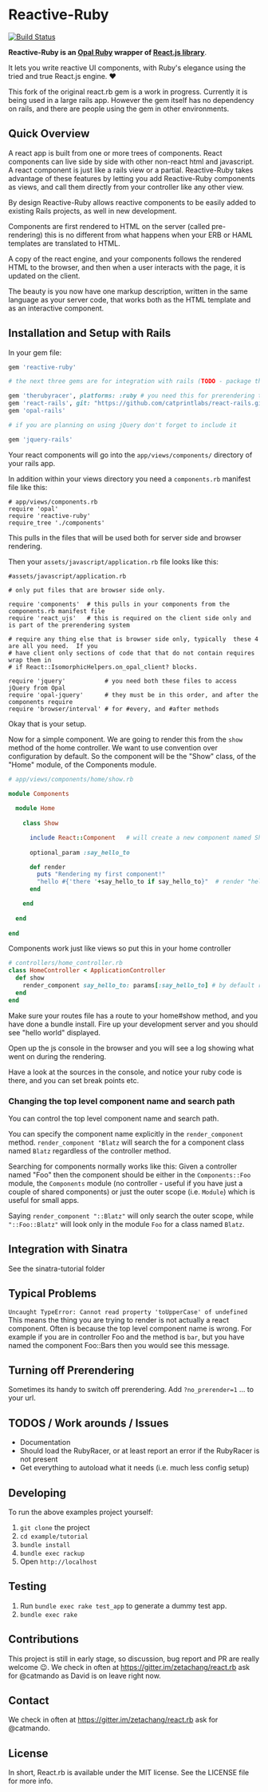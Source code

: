 # Reactive-Ruby

[![Build Status](https://travis-ci.org/zetachang/react.rb.svg?branch=reactive-ruby)](https://travis-ci.org/zetachang/react.rb)

**Reactive-Ruby is an [Opal Ruby](http://opalrb.org) wrapper of [React.js library](http://facebook.github.io/react/)**.

It lets you write reactive UI components, with Ruby's elegance using the tried and true React.js engine. :heart:

This fork of the original react.rb gem is a work in progress.  Currently it is being used in a large rails app.  However the gem itself has no dependency on rails, and there are people using the gem in other environments.

## Quick Overview

A react app is built from one or more trees of components.  React components can live side by side with other non-react html and javascript. A react component is just like a rails view or a partial.  Reactive-Ruby takes advantage of these features by letting you add Reactive-Ruby components as views, and call them directly from your controller like any other view.

By design Reactive-Ruby allows reactive components  to be easily added to existing Rails projects, as well in new development. 

Components are first rendered to HTML on the server (called pre-rendering) this is no different from what happens when your ERB or HAML templates are translated to HTML.  

A copy of the react engine, and your components follows the rendered HTML to the browser, and then when a user interacts with the page, it is updated on the client.

The beauty is you now have one markup description, written in the same language as your server code, that works both as the HTML template and as an interactive component.

## Installation and Setup with Rails

In your gem file:

```ruby
gem 'reactive-ruby'

# the next three gems are for integration with rails (TODO - package these up as a reactive-rails gem)

gem 'therubyracer', platforms: :ruby # you need this for prerendering to work
gem 'react-rails', git: "https://github.com/catprintlabs/react-rails.git", :branch => 'isomorphic-methods-support'  
gem 'opal-rails'   

# if you are planning on using jQuery don't forget to include it

gem 'jquery-rails'                   
```

Your react components will go into the `app/views/components/` directory of your rails app.

In addition within your views directory you need a  `components.rb` manifest file like this:

```
# app/views/components.rb
require 'opal'
require 'reactive-ruby'
require_tree './components'
``` 

This pulls in the files that will be used both for server side and browser rendering.

Then your `assets/javascript/application.rb` file looks like this:

```
#assets/javascript/application.rb

# only put files that are browser side only.

require 'components'  # this pulls in your components from the components.rb manifest file  
require 'react_ujs'   # this is required on the client side only and is part of the prerendering system

# require any thing else that is browser side only, typically  these 4 are all you need.  If you
# have client only sections of code that that do not contain requires wrap them in 
# if React::IsomorphicHelpers.on_opal_client? blocks.  

require 'jquery'           # you need both these files to access jQuery from Opal
require 'opal-jquery'      # they must be in this order, and after the components require
require 'browser/interval' # for #every, and #after methods
```

Okay that is your setup.

Now for a simple component.  We are going to render this from the `show` method of the home controller. We want to use  convention over configuration by default.  So the component will be the "Show" class, of the  "Home" module, 
of the Components module.

```ruby
# app/views/components/home/show.rb

module Components
  
  module Home
    
    class Show

      include React::Component   # will create a new component named Show
      
      optional_param :say_hello_to

      def render  
        puts "Rendering my first component!"
        "hello #{'there '+say_hello_to if say_hello_to}"  # render "hello" with optional 'there ...'
      end

    end
    
  end
  
end
```

Components work just like views so put this in your home controller
```ruby
# controllers/home_controller.rb
class HomeController < ApplicationController
  def show
    render_component say_hello_to: params[:say_hello_to] # by default render_component will use the controller name to find the appropriate component
  end
end
```

Make sure your routes file has a route to your home#show method, and you have done a bundle install.  Fire up your development server and you should see "hello world" displayed.

Open up the js console in the browser and you will see a log showing what went on during the rendering.

Have a look at the sources in the console, and notice your ruby code is there, and you can set break points etc.

### Changing the top level component name and search path

You can control the top level component name and search path. 

You can specify the component name explicitly in the `render_component` method.  `render_component "Blatz` will search the for a component class named
`Blatz` regardless of the controller method.

Searching for components normally works like this:  Given a controller named "Foo" then the component should be either in the `Components::Foo` module, the
`Components` module (no controller - useful if you have just a couple of shared components) or just the outer scope (i.e. `Module`) which is useful for small apps.

Saying `render_component "::Blatz"` will only search the outer scope, while `"::Foo::Blatz"` will look only in the module `Foo` for a class named `Blatz`.


## Integration with Sinatra

See the sinatra-tutorial folder

## Typical Problems

`Uncaught TypeError: Cannot read property 'toUpperCase' of undefined`  This means the thing you are trying to render is not actually a react component.  Often is because the top level component name is wrong.  For example if you are in controller Foo and the method is `bar`, but you have named the component Foo::Bars then you would see this message.

## Turning off Prerendering

Sometimes its handy to switch off prerendering.  Add `?no_prerender=1` ... to your url.


## TODOS / Work arounds / Issues

* Documentation
* Should load the RubyRacer, or at least report an error if the RubyRacer is not present
* Get everything to autoload what it needs (i.e. much less config setup)

## Developing

To run the above examples project yourself:

1. `git clone` the project
2. `cd example/tutorial`
2. `bundle install`
3. `bundle exec rackup`
4. Open `http://localhost`

## Testing

1. Run `bundle exec rake test_app` to generate a dummy test app.
2. `bundle exec rake`

## Contributions

This project is still in early stage, so discussion, bug report and PR are really welcome :wink:.
We check in often at https://gitter.im/zetachang/react.rb ask for @catmando as David is on leave right now. 

## Contact

We check in often at https://gitter.im/zetachang/react.rb ask for @catmando.

## License

In short, React.rb is available under the MIT license. See the LICENSE file for more info.
